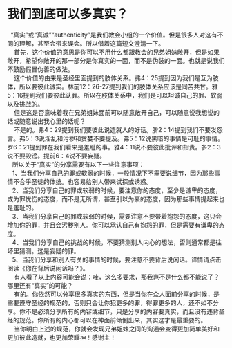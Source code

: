 # 我们到底可以多真实？



<p>&nbsp; “真实”或“真诚”“authenticity”是我们教会小组的一个价值。但是很多人对这有不同的理解，甚至会带来误会。所以借着这篇短文澄清一下。<br />
&nbsp; &nbsp; 首先，这个价值的意思是你可以不用什么都跟教会的兄弟姐妹敞开，但是如果敞开，希望你敞开的那一部分是你真实的一面，而不是伪装的一面。也就是说我们不鼓励假冒伪善的做法。<br />
&nbsp; &nbsp; 这个价值的由来是圣经里面提到的肢体关系。弗4：25提到因为我们是互为肢体，所以要彼此诚实。林前12：26-27提到我们的肢体关系应该是同苦共甘。雅5：16提到我们要彼此认罪。所以在肢体关系中，我们是可以坦诚自己的罪、软弱以及挑战的。<br />
&nbsp; &nbsp; 但是这是否意味着我在兄弟姐妹面前可以随意敞开自己，可以随意说我想说的话或随意说出我心里的话呢？<br />
&nbsp; &nbsp; 不是的。弗4：29提到我们要彼此说造就人的好话。腓2：14提到我们不要发怨言。弗5：3说淫乱和污秽和贪婪不要提及。弗5：12说黑暗的事情是可耻的事情。罗6：21提到罪在我们看来是羞耻的事。雅4：11说不要彼此批评和指责。多2：3说不要毁谤。提前6：4说不要妄疑。<br />
&nbsp; &nbsp;所以关于“真实”的分享需要有以下一些注意事项：<br />
&nbsp; &nbsp;1、当我们分享自己的罪或软弱的时候，一般情况下不需要说细节，因为那些事情不合乎圣徒的体统。也容易给别人带来试探或诱惑。<br />
&nbsp; &nbsp;2、当我们分享自己的罪或软弱的时候，要注意你的态度，至少是谦卑的态度，或为罪忧伤的态度，而不是无所谓，甚至引以为豪的态度，因为那些事情提起来也是羞耻的。<br />
&nbsp; &nbsp;3、当我们分享自己的罪或软弱的时候，需要注意不要带着抱怨的态度，这只会增加你的罪，并且会污秽别人。你可以承认自己有抱怨的罪，但是需要有谦卑的态度。<br />
&nbsp; &nbsp;4、当我们分享自己的挑战的时候，不要猜测别人内心的想法，否则通常都是往坏里猜测。这是妄疑的罪。<br />
&nbsp; &nbsp;5、当我们分享和别人有关的事情的时候，要注意不要背后说闲话。详情请点击阅读《你在背后说闲话吗？》。<br />
&nbsp; &nbsp; 有人看了以上内容可能会说：哇，这么多要求，那我岂不是什么都不能说了？哪里还有“真实”的可能？<br />
&nbsp; &nbsp; 有的。你依然可以分享很多真实的东西，但是当你在众人面前分享的时候，是需要遵守圣经的规范的，否则只会让你犯更多的罪，得罪更多的人，还不如不分享。你不是必须分享所有的内容或细节，只是分享的内容要真实，而且没有违背圣经的规范。你所有的内心都可以在神面前倾倒出来，其实这才是最重要的。<br />
&nbsp; &nbsp; 当你明白上述的规范，你就会发现兄弟姐妹之间的沟通会变得更加简单美好和更加彼此造就，也更加荣耀神！感谢主！</p>